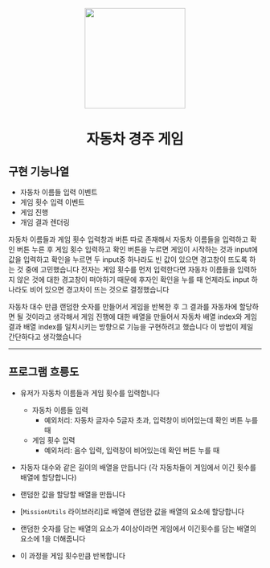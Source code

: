 <p align="middle" >
  <img width="200px;" src="https://github.com/woowacourse/javascript-racingcar-precourse/blob/main/images/racingcar_icon.png?raw=true"/>
</p>
<h1 align="middle">자동차 경주 게임</h1>

## 구현 기능나열

- 자동차 이름들 입력 이벤트
- 게임 횟수 입력 이벤트
- 게임 진행
- 개임 결과 렌더링

자동차 이름들과 게임 횟수 입력창과 버튼 따로 존재해서 
자동차 이름들을 입력하고 확인 버튼 누른 후 게임 횟수 입력하고 확인 버튼을 누르면 게임이 시작하는 것과
input에 값을 입력하고 확인을 누르면 두 input중 하나라도 빈 값이 있으면 경고창이 뜨도록 하는 것 중에 고민했습니다
전자는 게임 횟수를 먼저 입력한다면 자동차 이름들을 입력하지 않은 것에 대한 경고창이 떠야하기 때문에
후자인 확인을 누를 때 언제라도 input 하나라도 비어 있으면 경고차이 뜨는 것으로 결정했습니다

자동차 대수 만큼 랜덤한 숫자를 만들어서 게임을 반복한 후 그 결과를 자동차에 할당하면 될 것이라고 생각해서
게임 진행에 대한 배열을 만들어서 자동차 배열 index와 게임 결과 배열 index를 일치시키는 방향으로 기능을 구현하려고 했습니다
이 방법이 제일 간단하다고 생각했습니다

---

## 프로그램 흐릉도

- 유저가 자동차 이름들과 게임 횟수를 입력합니다
  - 자동차 이름들 입력
    - 예외처리: 자동차 글자수 5글자 초과, 입력창이 비어있는데 확인 버튼 누를 때
  - 게임 횟수 입력
    - 예외처리: 음수 입력, 입력창이 비어있는데 확인 버튼 누를 때

- 자동자 대수와 같은 길이의 배열을 만듭니다 (각 자동차들이 게임에서 이긴 횟수를 배열에 할당합니다)

- 랜덤한 값을 할당할 배열을 만듭니다
- [`MissionUtils` 라이브러리]로 배열에 랜덤한 값을 배열의 요소에 할당합니다
- 랜덤한 숫자를 담는 배열의 요소가 4이상이라면 게임에서 이긴횟수를 담는 배열의 요소에 1을 더해줍니다
- 이 과정을 게임 횟수만큼 반복합니다